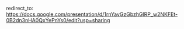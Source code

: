 redirect_to: https://docs.google.com/presentation/d/1rnYavGzGbzhGlRP_w2NKFEt-0B2dn3nHA0QxYePnYs0/edit?usp=sharing
